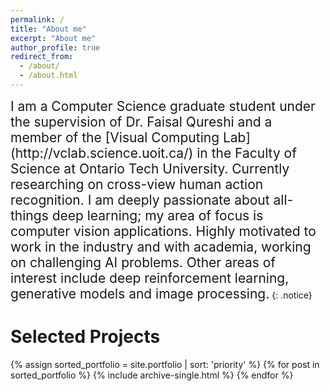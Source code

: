 ```yaml
---
permalink: /
title: "About me"
excerpt: "About me"
author_profile: true
redirect_from: 
  - /about/
  - /about.html
---
```

<span style="font-size:1.5em;">
I am a Computer Science graduate student under the supervision of Dr. Faisal Qureshi and a member of the [Visual Computing Lab](http://vclab.science.uoit.ca/) in the Faculty of Science at Ontario Tech University. Currently researching on cross-view human action recognition. I am deeply passionate about all-things deep learning; my area of focus is computer vision applications. Highly motivated to work in the industry and with academia, working on challenging AI problems. Other areas of interest include deep reinforcement learning, generative models and image processing.</span>
{: .notice}


Selected Projects
======

{% assign sorted_portfolio = site.portfolio | sort: 'priority' %}
{% for post in sorted_portfolio %}
  {% include archive-single.html %}
{% endfor %}



